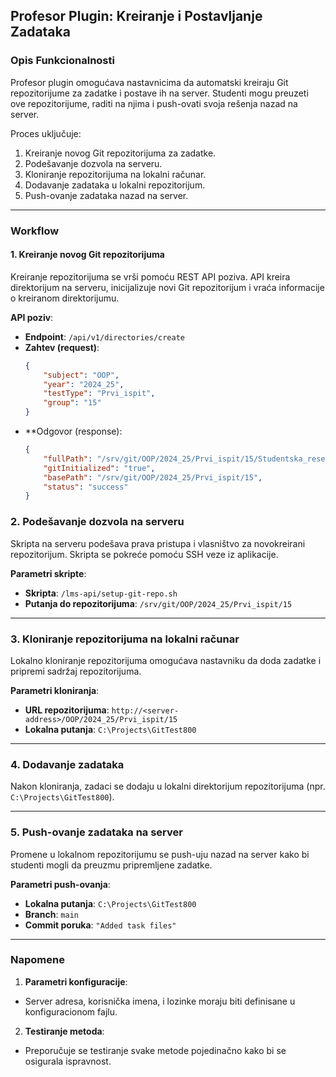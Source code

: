 ## Profesor Plugin: Kreiranje i Postavljanje Zadataka

### Opis Funkcionalnosti

Profesor plugin omogućava nastavnicima da automatski kreiraju Git repozitorijume za zadatke i postave ih na server. Studenti mogu preuzeti ove repozitorijume, raditi na njima i push-ovati svoja rešenja nazad na server.

Proces uključuje:
1. Kreiranje novog Git repozitorijuma za zadatke.
2. Podešavanje dozvola na serveru.
3. Kloniranje repozitorijuma na lokalni računar.
4. Dodavanje zadataka u lokalni repozitorijum.
5. Push-ovanje zadataka nazad na server.

---

### Workflow

#### 1. Kreiranje novog Git repozitorijuma

Kreiranje repozitorijuma se vrši pomoću REST API poziva. API kreira direktorijum na serveru, inicijalizuje novi Git repozitorijum i vraća informacije o kreiranom direktorijumu.

**API poziv**:
- **Endpoint**: `/api/v1/directories/create`
- **Zahtev (request)**:
  ```json
  {
      "subject": "OOP",
      "year": "2024_25",
      "testType": "Prvi_ispit",
      "group": "15"
  }
  ```
- **Odgovor (response):
  ```json
  {
      "fullPath": "/srv/git/OOP/2024_25/Prvi_ispit/15/Studentska_resenja",
      "gitInitialized": "true",
      "basePath": "/srv/git/OOP/2024_25/Prvi_ispit/15",
      "status": "success"
  }
  ```

### 2. Podešavanje dozvola na serveru

Skripta na serveru podešava prava pristupa i vlasništvo za novokreirani repozitorijum. Skripta se pokreće pomoću SSH veze iz aplikacije.

**Parametri skripte**:
- **Skripta**: `/lms-api/setup-git-repo.sh`
- **Putanja do repozitorijuma**: `/srv/git/OOP/2024_25/Prvi_ispit/15`

---

### 3. Kloniranje repozitorijuma na lokalni računar

Lokalno kloniranje repozitorijuma omogućava nastavniku da doda zadatke i pripremi sadržaj repozitorijuma.

**Parametri kloniranja**:
- **URL repozitorijuma**: `http://<server-address>/OOP/2024_25/Prvi_ispit/15`
- **Lokalna putanja**: `C:\Projects\GitTest800`

---

### 4. Dodavanje zadataka

Nakon kloniranja, zadaci se dodaju u lokalni direktorijum repozitorijuma (npr. `C:\Projects\GitTest800`).

---

### 5. Push-ovanje zadataka na server

Promene u lokalnom repozitorijumu se push-uju nazad na server kako bi studenti mogli da preuzmu pripremljene zadatke.

**Parametri push-ovanja**:
- **Lokalna putanja**: `C:\Projects\GitTest800`
- **Branch**: `main`
- **Commit poruka**: `"Added task files"`

---

### Napomene

1. **Parametri konfiguracije**:
  - Server adresa, korisnička imena, i lozinke moraju biti definisane u konfiguracionom fajlu.

2. **Testiranje metoda**:
  - Preporučuje se testiranje svake metode pojedinačno kako bi se osigurala ispravnost.










